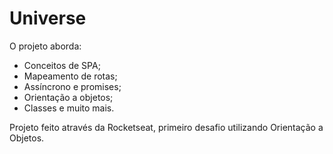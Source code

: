 # Universe

 O projeto aborda:
 
- Conceitos de SPA;
- Mapeamento de rotas;
- Assíncrono e promises;
- Orientação a objetos;
- Classes e muito mais.

Projeto feito através da Rocketseat, primeiro desafio utilizando Orientação a Objetos. 

